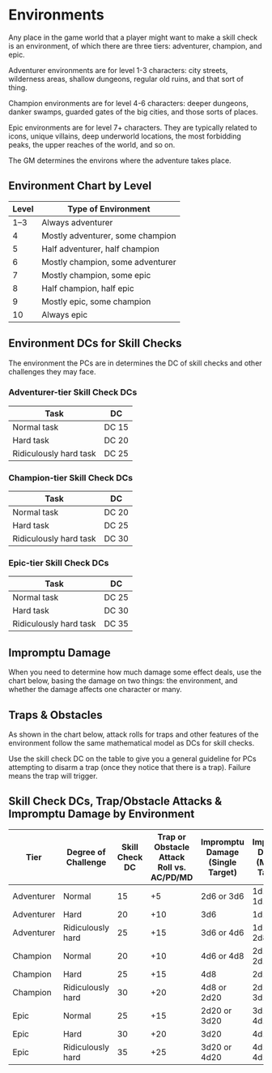 # Environments

Any place in the game world that a player might want to make a skill check is an environment, of which there are three tiers: adventurer, champion, and epic.

Adventurer environments are for level 1-3 characters: city streets, wilderness areas, shallow dungeons, regular old ruins, and that sort of thing.

Champion environments are for level 4-6 characters: deeper dungeons, danker swamps, guarded gates of the big cities, and those sorts of places.

Epic environments are for level 7+ characters. They are typically related to icons, unique villains, deep underworld locations, the most forbidding peaks, the upper reaches of the world, and so on.

The GM determines the environs where the adventure takes place.

## Environment Chart by Level

| **Level** | **Type of Environment** |
| --- | --- |
| 1–3 | Always adventurer |
| 4 | Mostly adventurer, some champion |
| 5 | Half adventurer, half champion |
| 6 | Mostly champion, some adventurer |
| 7 | Mostly champion, some epic |
| 8 | Half champion, half epic |
| 9 | Mostly epic, some champion |
| 10 | Always epic |

## Environment DCs for Skill Checks

The environment the PCs are in determines the DC of skill checks and other challenges they may face.

### Adventurer-tier Skill Check DCs

| **Task** | **DC** |
| --- | --- |
| Normal task | DC 15 |
| Hard task | DC 20 |
| Ridiculously hard task | DC 25 |

### Champion-tier Skill Check DCs

| **Task** | **DC** |
| --- | --- |
| Normal task | DC 20 |
| Hard task | DC 25 |
| Ridiculously hard task | DC 30 |

### Epic-tier Skill Check DCs

| **Task** | **DC** |
| --- | --- |
| Normal task | DC 25 |
| Hard task | DC 30 |
| Ridiculously hard task | DC 35 |

## Impromptu Damage

When you need to determine how much damage some effect deals, use the chart below, basing the damage on two things: the environment, and whether the damage affects one character or many.

## Traps & Obstacles

As shown in the chart below, attack rolls for traps and other features of the environment follow the same mathematical model as DCs for skill checks.

Use the skill check DC on the table to give you a general guideline for PCs attempting to disarm a trap (once they notice that there is a trap). Failure means the trap will trigger.

## Skill Check DCs, Trap/Obstacle Attacks & Impromptu Damage by Environment

| **Tier** | **Degree of Challenge** | **Skill Check DC** | **Trap or Obstacle Attack Roll vs. AC/PD/MD** | **Impromptu Damage (Single Target)** | **Impromptu Damage (Multiple Targets)** |
| --- | --- | --- | --- | --- | --- |
| Adventurer | Normal | 15 | +5 | 2d6 or 3d6 | 1d10 or 1d12 |
| Adventurer | Hard | 20 | +10 | 3d6 | 1d12 |
| Adventurer | Ridiculously hard | 25 | +15 | 3d6 or 4d6 | 1d12 or 2d8 |
| Champion | Normal | 20 | +10 | 4d6 or 4d8 | 2d10 or 2d12 |
| Champion | Hard | 25 | +15 | 4d8 | 2d12 |
| Champion | Ridiculously hard | 30 | +20 | 4d8 or 2d20 | 2d12 or 3d10 |
| Epic | Normal | 25 | +15 | 2d20 or 3d20 | 3d12 or 4d10 |
| Epic | Hard | 30 | +20 | 3d20 | 4d10 |
| Epic | Ridiculously hard | 35 | +25 | 3d20 or 4d20 | 4d10 or 4d12 |
